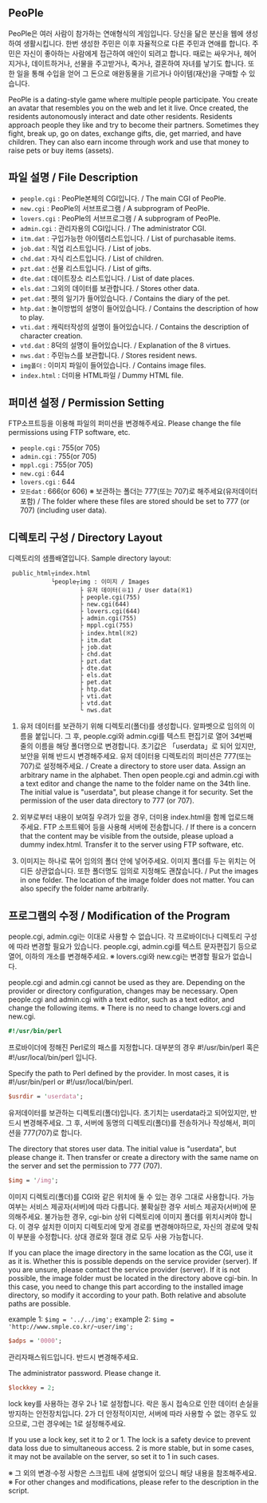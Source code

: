## PeoPle

PeoPle은 여러 사람이 참가하는 연애형식의 게임입니다. 당신을 닮은 분신을 웹에 생성하여 생활시킵니다. 한번 생성한 주민은 이후 자율적으로 다른 주민과 연애를 합니다. 주민은 자신이 좋아하는 사람에게 접근하여 애인이 되려고 합니다. 때로는 싸우거나, 헤어지거나, 데이트하거나, 선물을 주고받거나, 죽거나, 결혼하여 자녀를 낳기도 합니다. 또한 일을 통해 수입을 얻어 그 돈으로 애완동물을 기르거나 아이템(재산)을 구매할 수 있습니다.

PeoPle is a dating-style game where multiple people participate. You create an avatar that resembles you on the web and let it live. Once created, the residents autonomously interact and date other residents. Residents approach people they like and try to become their partners. Sometimes they fight, break up, go on dates, exchange gifts, die, get married, and have children. They can also earn income through work and use that money to raise pets or buy items (assets).

## 파일 설명 / File Description

- `people.cgi` : PeoPle본체의 CGI입니다. / The main CGI of PeoPle.
- `new.cgi` : PeoPle의 서브프로그램 / A subprogram of PeoPle.
- `lovers.cgi` : PeoPle의 서브프로그램 / A subprogram of PeoPle.
- `admin.cgi` : 관리자용의 CGI입니다. / The administrator CGI.
- `itm.dat` : 구입가능한 아이템리스트입니다. / List of purchasable items.
- `job.dat` : 직업 리스트입니다. / List of jobs.
- `chd.dat` : 자식 리스트입니다. / List of children.
- `pzt.dat` : 선물 리스트입니다. / List of gifts.
- `dte.dat` : 데이트장소 리스트입니다. / List of date places.
- `els.dat` : 그외의 데이터를 보관합니다. / Stores other data.
- `pet.dat` : 펫의 일기가 들어있습니다. / Contains the diary of the pet.
- `htp.dat` : 놀이방법의 설명이 들어있습니다. / Contains the description of how to play.
- `vti.dat` : 캐릭터작성의 설명이 들어있습니다. / Contains the description of character creation.
- `vtd.dat` : 8덕의 설명이 들어있습니다. / Explanation of the 8 virtues.
- `nws.dat` : 주민뉴스를 보관합니다. / Stores resident news.
- `img폴더` : 이미지 파일이 들어있습니다. / Contains image files.
- `index.html` : 더미용 HTML파일 / Dummy HTML file.

## 퍼미션 설정 / Permission Setting

FTP소프트등을 이용해 파일의 퍼미션을 변경해주세요.
Please change the file permissions using FTP software, etc.

- `people.cgi` : 755(or 705)
- `admin.cgi` : 755(or 705)
- `mppl.cgi` : 755(or 705)
- `new.cgi` : 644
- `lovers.cgi` : 644
- `모든dat` : 666(or 606)
  ※ 보관하는 폴더는 777(또는 707)로 해주세요(유저데이터 포함) / The folder where these files are stored should be set to 777 (or 707) (including user data).

## 디렉토리 구성 / Directory Layout

디렉토리의 샘플배열입니다.
Sample directory layout:

```
 public_html┬index.html
            └people┬img : 이미지 / Images
                    ├ 유저 데이터(※1) / User data(※1)
                    ├ people.cgi(755)
                    ├ new.cgi(644)
                    ├ lovers.cgi(644)
                    ├ admin.cgi(755)
                    ├ mppl.cgi(755)
                    ├ index.html(※2)
                    ├ itm.dat
                    ├ job.dat
                    ├ chd.dat
                    ├ pzt.dat
                    ├ dte.dat
                    ├ els.dat
                    ├ pet.dat
                    ├ htp.dat
                    ├ vti.dat
                    ├ vtd.dat
                    └ nws.dat
```

1. 유저 데이터를 보관하기 위해 디렉토리(폴더)를 생성합니다. 알파벳으로 임의의 이름을 붙입니다. 그 후, people.cgi와 admin.cgi를 텍스트 편집기로 열어 34번째 줄의 이름을 해당 폴더명으로 변경합니다. 초기값은 「userdata」로 되어 있지만, 보안을 위해 반드시 변경해주세요. 유저 데이터용 디렉토리의 퍼미션은 777(또는 707)로 설정해주세요. / Create a directory to store user data. Assign an arbitrary name in the alphabet. Then open people.cgi and admin.cgi with a text editor and change the name to the folder name on the 34th line. The initial value is "userdata", but please change it for security. Set the permission of the user data directory to 777 (or 707).

2. 외부로부터 내용이 보여질 우려가 있을 경우, 더미용 index.html을 함께 업로드해주세요. FTP 소프트웨어 등을 사용해 서버에 전송합니다. / If there is a concern that the content may be visible from the outside, please upload a dummy index.html. Transfer it to the server using FTP software, etc.

3. 이미지는 하나로 묶어 임의의 폴더 안에 넣어주세요. 이미지 폴더를 두는 위치는 어디든 상관없습니다. 또한 폴더명도 임의로 지정해도 괜찮습니다. / Put the images in one folder. The location of the image folder does not matter. You can also specify the folder name arbitrarily.

## 프로그램의 수정 / Modification of the Program

people.cgi, admin.cgi는 이대로 사용할 수 없습니다. 각 프로바이더나 디렉토리 구성에 따라 변경할 필요가 있습니다. people.cgi, admin.cgi를 텍스트 문자편집기 등으로 열어, 이하의 개소를 변경해주세요.
※ lovers.cgi와 new.cgi는 변경할 필요가 없습니다.

people.cgi and admin.cgi cannot be used as they are. Depending on the provider or directory configuration, changes may be necessary. Open people.cgi and admin.cgi with a text editor, such as a text editor, and change the following items.
※ There is no need to change lovers.cgi and new.cgi.

```perl
#!/usr/bin/perl
```

프로바이더에 정해진 Perl로의 패스를 지정합니다. 대부분의 경우 #!/usr/bin/perl 혹은 #!/usr/local/bin/perl 입니다.

Specify the path to Perl defined by the provider. In most cases, it is #!/usr/bin/perl or #!/usr/local/bin/perl.

```perl
$usrdir = 'userdata';
```

유저데이터를 보관하는 디렉토리(폴더)입니다. 초기치는 userdata라고 되어있지만, 반드시 변경해주세요. 그 후, 서버에 동명의 디렉토리(폴더)를 전송하거나 작성해서, 퍼미션을 777(707)로 합니다.

The directory that stores user data. The initial value is "userdata", but please change it. Then transfer or create a directory with the same name on the server and set the permission to 777 (707).

```perl
$img = '/img';
```

이미지 디렉토리(폴더)를 CGI와 같은 위치에 둘 수 있는 경우 그대로 사용합니다. 가능 여부는 서비스 제공자(서버)에 따라 다릅니다. 불확실한 경우 서비스 제공자(서버)에 문의해주세요. 불가능한 경우, cgi-bin 상위 디렉토리에 이미지 폴더를 위치시켜야 합니다. 이 경우 설치한 이미지 디렉토리에 맞게 경로를 변경해야하므로, 자신의 경로에 맞춰 이 부분을 수정합니다. 상대 경로와 절대 경로 모두 사용 가능합니다.

If you can place the image directory in the same location as the CGI, use it as it is. Whether this is possible depends on the service provider (server). If you are unsure, please contact the service provider (server). If it is not possible, the image folder must be located in the directory above cgi-bin. In this case, you need to change this part according to the installed image directory, so modify it according to your path. Both relative and absolute paths are possible.

example 1: `$img = '../../img';`
example 2: `$img = 'http://www.smple.co.kr/~user/img';`

```perl
$adps = '0000';
```

관리자패스워드입니다. 반드시 변경해주세요.

The administrator password. Please change it.

```perl
$lockkey = 2;
```

lock key를 사용하는 경우 2나 1로 설정합니다. 락은 동시 접속으로 인한 데이터 손실을 방지하는 안전장치입니다. 2가 더 안정적이지만, 서버에 따라 사용할 수 없는 경우도 있으므로, 그런 경우에는 1로 설정해주세요.

If you use a lock key, set it to 2 or 1. The lock is a safety device to prevent data loss due to simultaneous access. 2 is more stable, but in some cases, it may not be available on the server, so set it to 1 in such cases.

※ 그 외의 변경·수정 사항은 스크립트 내에 설명되어 있으니 해당 내용을 참조해주세요.
※ For other changes and modifications, please refer to the description in the script.
